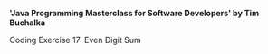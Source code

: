**'Java Programming Masterclass for Software Developers' by Tim Buchalka**

Coding Exercise 17: Even Digit Sum
